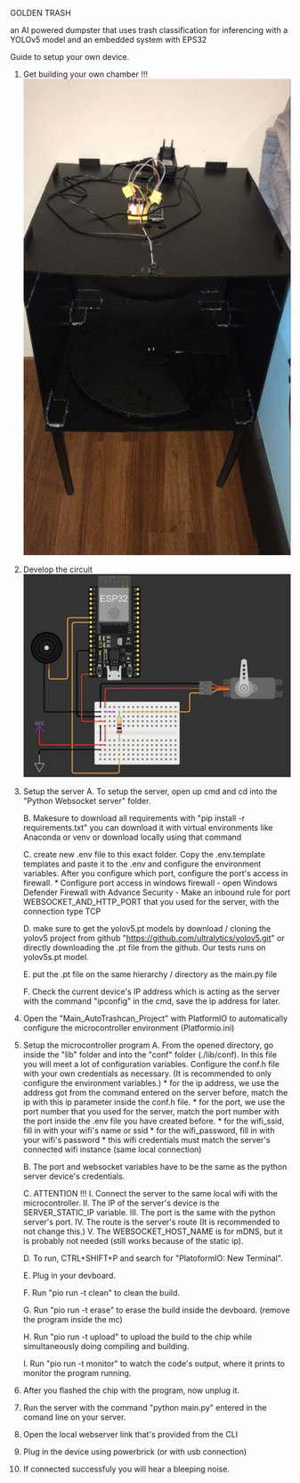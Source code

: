 GOLDEN TRASH

an AI powered dumpster that uses trash classification for inferencing with a YOLOv5 model and an embedded system with EPS32

Guide to setup your own device.
1. Get building your own chamber !!!
![image of the device](images/device.jpg)

2. Develop the circuit
![image of the electronic circuit](images/scheme.jpg)

3. Setup the server
    A. To setup the server, open up cmd and cd into the "Python Websocket server" folder.

    B. Makesure to download all requirements with "pip install -r requirements.txt" 
        you can download it with virtual environments like Anaconda or venv or download locally  using that command

    C. create new .env file to this exact folder. Copy the .env.template templates and paste it to the .env and configure the environment variables. After you configure which port, configure the port's access in firewall. 
        * Configure port access in windows firewall 
            - open Windows Defender Firewall with Advance Security 
            - Make an inbound rule for port WEBSOCKET_AND_HTTP_PORT that you used for the server, with the connection type TCP 

    D. make sure to get the yolov5.pt models by download / cloning the yolov5 project from github "https://github.com/ultralytics/yolov5.git" or directly downloading the .pt file from the github. Our tests runs on yolov5s.pt model.

    E. put the .pt file on the same hierarchy / directory as the main.py file

    F. Check the current device's IP address which is acting as the server with the command "ipconfig" in the cmd, save the ip address for later.

4. Open the "Main_AutoTrashcan_Project" with PlatformIO to automatically configure the microcontroller environment (Platformio.ini)

5. Setup the microcontroller program
    A. From the opened directory, go inside the "lib" folder and into the "conf" folder (./lib/conf). In this file you will meet a lot of configuration variables. Configure the conf.h file with your own credentials as necessary. (It is recommended to only configure the environment variables.)
        * for the ip address, we use the address got from the command entered on the server before, match the ip with this ip parameter inside the conf.h file.
        * for the port, we use the port number that you used for the server, match the port number with the port inside the .env file you have created before.
        * for the wifi_ssid, fill in with your wifi's name or ssid
        * for the wifi_password, fill in with your wifi's password
        * this wifi credentials must match the server's connected wifi instance (same local connection)

    B. The port and websocket variables have to be the same as the python server device's credentials.

    C. ATTENTION !!!
        I. Connect the server to the same local wifi with the microcontroller.
        II. The IP of the server's device is the SERVER_STATIC_IP variable.
        III. The port is the same with the python server's port.
        IV. The route is the server's route (It is recommended to not change this.)
        V. The WEBSOCKET_HOST_NAME is for mDNS, but it is probably not needed (still works because of the static ip).

    D. To run, CTRL+SHIFT+P and search for "PlatoformIO: New Terminal".

    E. Plug in your devboard.

    F. Run "pio run -t clean" to clean the build.

    G. Run "pio run -t erase" to erase the build inside the devboard. (remove the program inside the mc)

    H. Run "pio run -t upload" to upload the build to the chip while simultaneously doing compiling and building.

    I. Run "pio run -t monitor" to watch the code's output, where it prints to monitor the program running.

6. After you flashed the chip with the program, now unplug it.

7. Run the server with the command "python main.py" entered in the comand line on your server.

8. Open the local webserver link that's provided from the CLI

9. Plug in the device using powerbrick (or with usb connection)

10. If connected successfuly you will hear a bleeping noise.
